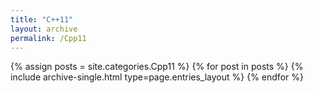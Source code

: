 ```yaml
---
title: "C++11"
layout: archive
permalink: /Cpp11
---
```



{% assign posts = site.categories.Cpp11 %}
{% for post in posts %} {% include archive-single.html type=page.entries_layout %} {% endfor %}

